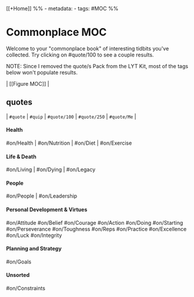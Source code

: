 [[+Home]]
%% - metadata:
	- tags: #MOC %% 
# Commonplace MOC 
Welcome to your "commonplace book" of interesting tidbits you've collected. Try clicking on #quote/100 to see a couple results. 

NOTE: Since I removed the quote/s Pack from the LYT Kit, most of the tags below won't populate results. 

| [[Figure MOC]] | 

## quotes
| `#quote` | `#quip` | `#quote/100` | `#quote/250` | `#quote/Me` |

#### Health
#on/Health | #on/Nutrition | #on/Diet | #on/Exercise

#### Life & Death
#on/Living | #on/Dying | #on/Legacy

#### People
#on/People | #on/Leadership

#### Personal Development & Virtues
#on/Attitude #on/Belief #on/Courage
#on/Action #on/Doing #on/Starting
#on/Perseverance #on/Toughness
#on/Reps #on/Practice #on/Excellence #on/Luck
#on/Integrity

#### Planning and Strategy
#on/Goals

#### Unsorted
#on/Constraints 